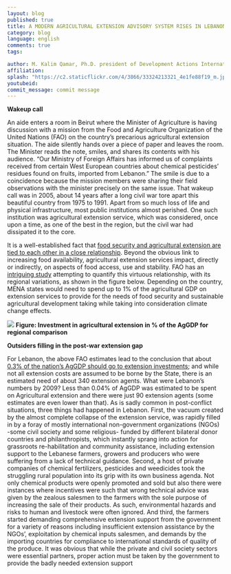 ```yaml
---
layout: blog
published: true
title: A MODERN AGRICULTURAL EXTENSION ADVISORY SYSTEM RISES IN LEBANON OUT OF DISSIPATED EXTENSION SERVICES
category: blog
language: english
comments: true
tags: 

author: M. Kalim Qamar, Ph.D. president of Development Actions International, LLC
affiliation: 
splash: "https://c2.staticflickr.com/4/3866/33324213321_4e1fe88f19_m.jpg"
youtubeid: 
commit_message: commit message
---
```

**Wakeup call**

An aide enters a room in Beirut where the Minister of Agriculture is having discussion with a mission from the Food and Agriculture Organization of the United Nations (FAO) on the country’s precarious agricultural extension situation. The aide silently hands over a piece of paper and leaves the room. The Minister reads the note, smiles, and shares its contents with his audience. “Our Ministry of Foreign Affairs has informed us of complaints received from certain West European countries about chemical pesticides’ residues found on fruits, imported from Lebanon.” <!-- more --> The smile is due to a coincidence because the mission members were sharing their field observations with the minister precisely on the same issue. That wakeup call was in 2005, about 14 years after a long civil war tore apart this beautiful country from 1975 to 1991. Apart from so much loss of life and physical infrastructure, most public institutions almost perished. One such institution was agricultural extension service, which was considered, once upon a time, as one of the best in the region, but the civil war had dissipated it to the core. 

It is a well-established fact that [food security and agricultural extension are tied to each other in a close relationship](http://www.fao.org/docrep/006/Y5061E/Y5061E00.HTM).  Beyond the obvious link to increasing food availability, agricultural extension services impact, directly or indirectly, on aspects of food access, use and stability.  FAO has an [intriguing study](http://www.fao.org/docrep/017/ap795e/ap795e.pdf) attempting to quantify this virtuous relationship, with its regional variations, as shown in the figure below.  Depending on the country, MENA states would need to spend up to 1% of the agricultural GDP on extension services to provide for the needs of food security and sustainable agricultural development taking while taking into consideration climate change effects.


![](https://c2.staticflickr.com/4/3883/33324213381_3ea613716c_o.png)
**Figure: Investment in agricultural extension in % of the AgGDP for regional comparison**




**Outsiders filling in the post-war extension gap**

For Lebanon, the above FAO estimates lead to the conclusion that about [0.3% of the nation’s AgGDP should go to extension investments](http://www.fao.org/fileadmin/user_upload/nr/research-extension/img/Lebanon.pdf); and while not all extension costs are assumed to be borne by the State, there is an estimated need of about 340 extension agents.  What were Lebanon’s numbers by 2009? Less than 0.04% of AgGDP was estimated to be spent on Agricultural extension and there were just 90 extension agents (some estimates are even lower than that).  As is sadly common in post-conflict situations, three things had happened in Lebanon. First, the vacuum created by the almost complete collapse of the extension service, was rapidly filled in by a foray of mostly international non-government organizations (NGOs) -some civil society and some religious- funded by different bilateral donor countries and philanthropists, which instantly sprang into action for grassroots re-habilitation and community assistance, including extension support to the Lebanese farmers, growers and producers who were suffering from a lack of technical guidance. Second, a host of private companies of chemical fertilizers, pesticides and weedicides took the struggling rural population into its grip with its own business agenda. Not only chemical products were openly promoted and sold but also there were instances where incentives were such that wrong technical advice was given by the zealous salesmen to the farmers with the sole purpose of increasing the sale of their products. As such, environmental hazards and risks to human and livestock were often ignored. And third, the farmers started demanding comprehensive extension support from the government for a variety of reasons including insufficient extension assistance by the NGOs’, exploitation by chemical inputs salesmen, and demands by the importing countries for compliance to international standards of quality of the produce. It was obvious that while the private and civil society sectors were essential partners, proper action must be taken by the government to provide the badly needed extension support